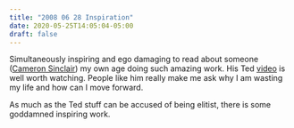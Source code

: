 ```yaml
---
title: "2008 06 28 Inspiration"
date: 2020-05-25T14:05:04-05:00
draft: false
---
```


Simultaneously inspiring and ego damaging to read about someone (<a href="http://en.wikipedia.org/wiki/Cameron_Sinclair">Cameron Sinclair</a>) my own age doing such amazing work.  His Ted <a href="http://www.ted.com/tedtalks/tedtalksplayer.cfm?key=c_sinclair">video</a> is well worth watching. People like him really make me ask why I am wasting my life and how can I move forward.

As much as the Ted stuff can be accused of being elitist, there is some goddamned inspiring work.

